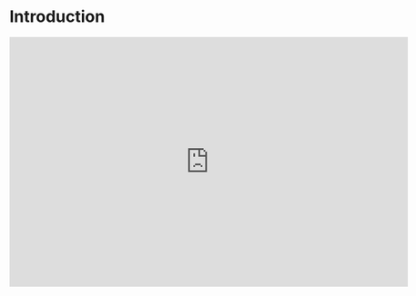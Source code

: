 # Introduction

<iframe src="https://docs.google.com/presentation/d/e/2PACX-1vRpCuSTcYj7lq2sOxooMeNNEDAJTft_bndULHS-U_pzYc1UthHVjID3wGQflL1uQmdSCbCC2cpL6_gG/embed?start=false&loop=false&delayms=60000" frameborder="0" width="700" height="440" allowfullscreen="true" mozallowfullscreen="true" webkitallowfullscreen="true"></iframe>